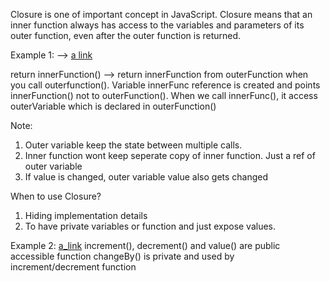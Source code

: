 Closure is one of important concept in JavaScript.
Closure means that an inner function always has access to the variables and parameters of its outer function, even after the outer function is returned.


Example 1: --> [a link](https://github.com/Praddy27/nodejs-learning/blob/main/Closure/example-1.js)

return innerFunction() --> return innerFunction from outerFunction when you call outerfunction().
Variable innerFunc reference is created and points innerFunction() not to outerFunction(). When we call innerFunc(), it access outerVariable which is declared in outerFunction() 

Note: 
1. Outer variable keep the state between multiple calls.
2. Inner function wont keep seperate copy of inner function. Just a ref of outer variable
3. If value is changed, outer variable value also gets changed

When to use Closure?
1. Hiding implementation details 
2. To have private variables or function and just expose values.


Example 2: [a_link](https://github.com/Praddy27/nodejs-learning/blob/main/Closure/counter2.js)
increment(), decrement() and value() are public accessible function
changeBy() is private and used by increment/decrement function

